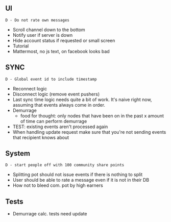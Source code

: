## UI
    D - Do not rate own messages
- Scroll channel down to the bottom
- Notify user if server is down
- Hide account status if requested or small screen
- Tutorial
- Mattermost, no js text, on facebook looks bad

## SYNC
    D - Global event id to include timestamp
- Reconnect logic
- Disconnect logic (remove event pushers)
- Last sync time logic needs quite a bit of work. It's naive right now, assuming that events always come in order.
- Demurrage
    * food for thought: only nodes that have been on in the past x amount of time can perform demurrage
- TEST: existing events aren't processed again
- When handling update request make sure that you're not sending events that recipient knows about

## System
    D - start people off with 100 community share points
- Splitting pot should not issue events if there is nothing to split
- User should be able to rate a message even if it is not in their DB
- How not to bleed com. pot by high earners

## Tests
- Demurrage calc. tests need update
